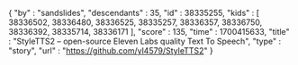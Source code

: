 {
  "by" : "sandslides",
  "descendants" : 35,
  "id" : 38335255,
  "kids" : [ 38336502, 38336480, 38336525, 38335257, 38336357, 38336750, 38336392, 38335714, 38336171 ],
  "score" : 135,
  "time" : 1700415633,
  "title" : "StyleTTS2 – open-source Eleven Labs quality Text To Speech",
  "type" : "story",
  "url" : "https://github.com/yl4579/StyleTTS2"
}
